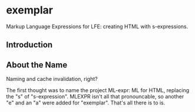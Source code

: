 # exemplar

Markup Language Expressions for LFE: creating HTML with s-expressions.

## Introduction

## About the Name

Naming and cache invalidation, right?

The first thought was to name the project ML-expr: ML for HTML, replacing the "s" of "s-expression". MLEXPR isn't all that pronouncable, so another "e" and an "a" were added for "exemplar". That's all there is to is.
